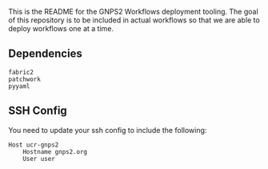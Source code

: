 This is the README for the GNPS2 Workflows deployment tooling. The goal of this repository is to be included in actual workflows so that we are able to deploy workflows one at a time. 

## Dependencies

```
fabric2
patchwork
pyyaml
```


## SSH Config

You need to update your ssh config to include the following:

```
Host ucr-gnps2
    Hostname gnps2.org
    User user
```
